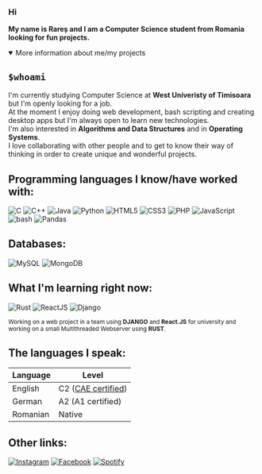 ### Hi 
<b>My name is Rareș and I am a Computer Science student from Romania looking for fun projects.</b>

<details open>
<summary>More information about me/my projects</summary>
<h2><code>$whoami</code></h2>
<p>I'm currently studying Computer Science at <b>West Univeristy of Timisoara</b> but I'm openly looking for a job.<br> At the moment I enjoy doing web development, bash scripting and creating desktop apps but I'm always open to learn new technologies.<br>I'm also interested in <b>Algorithms and Data Structures</b> and in <b>Operating Systems</b>.<br>I love collaborating with other people and to get to know their way of thinking in order to create unique and wonderful projects.</p>
<h2>Programming languages I know/have worked with:</h2>
  
![C](https://img.shields.io/badge/c-%2300599C.svg?style=for-the-badge&logo=c&logoColor=white) ![C++](https://img.shields.io/badge/c++-%2300599C.svg?style=for-the-badge&logo=c%2B%2B&logoColor=white) ![Java](https://img.shields.io/badge/java-%23ED8B00.svg?style=for-the-badge&logo=openjdk&logoColor=white) ![Python](https://img.shields.io/badge/python-3670A0?style=for-the-badge&logo=python&logoColor=ffdd54) ![HTML5](https://img.shields.io/badge/html5-%23E34F26.svg?style=for-the-badge&logo=html5&logoColor=white) ![CSS3](https://img.shields.io/badge/css3-%231572B6.svg?style=for-the-badge&logo=css3&logoColor=white) ![PHP](https://img.shields.io/badge/php-%23777BB4.svg?style=for-the-badge&logo=php&logoColor=white) ![JavaScript](https://img.shields.io/badge/javascript-%23323330.svg?style=for-the-badge&logo=javascript&logoColor=%23F7DF1E) ![bash](https://img.shields.io/badge/shell_script-%23121011.svg?style=for-the-badge&logo=gnu-bash&logoColor=white) ![Pandas](https://img.shields.io/badge/pandas-%23150458.svg?style=for-the-badge&logo=pandas&logoColor=white)

<h2>Databases:</h2>

![MySQL](https://img.shields.io/badge/mysql-%2300f.svg?style=for-the-badge&logo=mysql&logoColor=white) ![MongoDB](https://img.shields.io/badge/MongoDB-%234ea94b.svg?style=for-the-badge&logo=mongodb&logoColor=white)

<h2>What I'm learning right now:</h2>

![Rust](https://img.shields.io/badge/rust-%23000000.svg?style=for-the-badge&logo=rust&logoColor=white)  ![ReactJS](https://img.shields.io/badge/-ReactJs-61DAFB?logo=react&logoColor=white&style=for-the-badge) ![Django](https://img.shields.io/badge/Django-092E20?style=for-the-badge&logo=django&logoColor=green)

<sub>Working on a web project in a team using <b>DJANGO</b> and <b>React.JS</b> for university and working on a small Multithreaded Webserver using <b>RUST</b>.</sub>

<h2>The languages I speak:</h2>

| Language      | Level |
| ----------- | ----------- |
| English     | C2 ([CAE certified](https://www.cambridgeenglish.org/exams-and-tests/advanced/))       |
| German  | A2 (A1 certified)       |
| Romanian     | Native       |

<h2>Other links:</h2>

[![Instagram](https://img.shields.io/badge/Instagram-%23E4405F.svg?style=for-the-badge&logo=Instagram&logoColor=white)](https://www.instagram.com/stefearares/)
[![Facebook](https://img.shields.io/badge/Facebook-%231877F2.svg?style=for-the-badge&logo=Facebook&logoColor=white)](https://www.facebook.com/raresbogdan.stefea)
[![Spotify](https://img.shields.io/badge/Spotify-1ED760?style=for-the-badge&logo=spotify&logoColor=white)](https://open.spotify.com/user/yv4uabc15ibozcrvyhcs2d4zf)

</details>
